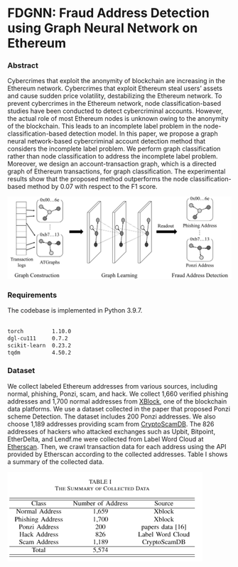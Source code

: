 # FDGNN: Fraud Address Detection using Graph Neural Network on Ethereum

### Abstract

Cybercrimes that exploit the anonymity of blockchain are increasing in the Ethereum network. Cybercrimes that exploit Ethereum steal users’ assets and cause sudden price volatility, destabilizing the Ethereum network. To prevent cybercrimes in the Ethereum network, node classification-based studies have been conducted to detect cybercriminal accounts. However, the actual role of most Ethereum nodes is unknown owing to the anonymity of the blockchain. This leads to an incomplete label problem in the node-classification-based detection model. In this paper, we propose a graph neural network-based cybercriminal account detection method that considers the incomplete label problem. We perform graph classification rather than node classification to address the incomplete label problem. Moreover, we design an account-transaction graph, which is a directed graph of Ethereum transactions, for graph classification. The experimental results show that the proposed method outperforms the node classification-based method by 0.07 with respect to the F1 score.

![overview](overall.png)

### Requirements

The codebase is implemented in Python 3.9.7.
```

torch         1.10.0
dgl-cu111     0.7.2
scikit-learn  0.23.2
tqdm          4.50.2

```

### Dataset

We collect labeled Ethereum addresses from various sources, including normal, phishing, Ponzi, scam, and hack. We collect 1,660 verified phishing addresses and 1,700 normal addresses from [XBlock](https://xblock.pro/), one of the blockchain data platforms. We use a dataset collected in the paper that proposed Ponzi scheme Detection. The dataset includes 200 Ponzi addresses. We also choose 1,189 addresses providing scam from [CryptoScamDB](https://cryptoscamdb.org/scams/). The 826 addresses of hackers who attacked exchanges such as Upbit, Bitpoint, EtherDelta, and Lendf.me were collected from Label Word Cloud at [Etherscan](https://etherscan.io/). Then, we crawl transaction data for each address using the API provided by Etherscan according to the collected addresses. Table I shows a summary of the collected data.

![The Summary of Collected Data](data.png)

